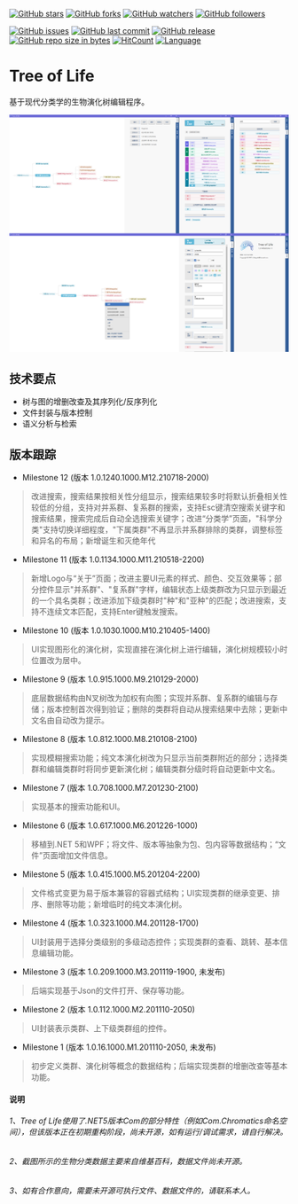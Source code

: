 [![GitHub stars](https://img.shields.io/github/stars/chibayuki/TreeOfLife.svg?style=social&label=Stars)](https://github.com/chibayuki/TreeOfLife/stargazers)
[![GitHub forks](https://img.shields.io/github/forks/chibayuki/TreeOfLife.svg?style=social&label=Fork)](https://github.com/chibayuki/TreeOfLife/network/members)
[![GitHub watchers](https://img.shields.io/github/watchers/chibayuki/TreeOfLife.svg?style=social&label=Watch)](https://github.com/chibayuki/TreeOfLife/watchers)
[![GitHub followers](https://img.shields.io/github/followers/chibayuki.svg?style=social&label=Follow)](https://github.com/chibayuki?tab=followers)

[![GitHub issues](https://img.shields.io/github/issues/chibayuki/TreeOfLife.svg)](https://github.com/chibayuki/TreeOfLife/issues)
[![GitHub last commit](https://img.shields.io/github/last-commit/chibayuki/TreeOfLife.svg)](https://github.com/chibayuki/TreeOfLife/commits)
[![GitHub release](https://img.shields.io/github/release/chibayuki/TreeOfLife.svg)](https://github.com/chibayuki/TreeOfLife/releases)
[![GitHub repo size in bytes](https://img.shields.io/github/repo-size/chibayuki/TreeOfLife.svg)](https://github.com/chibayuki/TreeOfLife)
[![HitCount](http://hits.dwyl.io/chibayuki/TreeOfLife.svg)](http://hits.dwyl.io/chibayuki/TreeOfLife)
[![Language](https://img.shields.io/badge/language-C%23-green.svg)](https://github.com/chibayuki/TreeOfLife)

# Tree of Life
基于现代分类学的生物演化树编辑程序。

![ScreenShot](ScreenShot.png)

## 技术要点
* 树与图的增删改查及其序列化/反序列化
* 文件封装与版本控制
* 语义分析与检索

## 版本跟踪
* Milestone 12 (版本 1.0.1240.1000.M12.210718-2000)
> 改进搜索，搜索结果按相关性分组显示，搜索结果较多时将默认折叠相关性较低的分组，支持对并系群、复系群的搜索，支持Esc键清空搜索关键字和搜索结果，搜索完成后自动全选搜索关键字；改进“分类学”页面，"科学分类"支持切换详细程度，"下属类群"不再显示并系群排除的类群，调整标签和异名的布局；新增诞生和灭绝年代
* Milestone 11 (版本 1.0.1134.1000.M11.210518-2200)
> 新增Logo与“关于”页面；改进主要UI元素的样式、颜色、交互效果等；部分控件显示"并系群"、"复系群"字样，编辑状态上级类群改为只显示到最近的一个具名类群；改进添加下级类群时"种"和"亚种"的匹配；改进搜索，支持不连续文本匹配，支持Enter键触发搜索。
* Milestone 10 (版本 1.0.1030.1000.M10.210405-1400)
> UI实现图形化的演化树，实现直接在演化树上进行编辑，演化树规模较小时位置改为居中。
* Milestone 9	(版本 1.0.915.1000.M9.210129-2000)
> 底层数据结构由N叉树改为加权有向图；实现并系群、复系群的编辑与存储；版本控制首次得到验证；删除的类群将自动从搜索结果中去除；更新中文名由自动改为提示。
* Milestone 8	(版本 1.0.812.1000.M8.210108-2100)
> 实现模糊搜索功能；纯文本演化树改为只显示当前类群附近的部分；选择类群和编辑类群时将同步更新演化树；编辑类群分级时将自动更新中文名。
* Milestone 7	(版本 1.0.708.1000.M7.201230-2100)
> 实现基本的搜索功能和UI。
* Milestone 6	(版本 1.0.617.1000.M6.201226-1000)
> 移植到.NET 5和WPF；将文件、版本等抽象为包、包内容等数据结构；“文件”页面增加文件信息。
* Milestone 5	(版本 1.0.415.1000.M5.201204-2200)
> 文件格式变更为易于版本兼容的容器式结构；UI实现类群的继承变更、排序、删除等功能；新增临时的纯文本演化树。
* Milestone 4	(版本 1.0.323.1000.M4.201128-1700)
> UI封装用于选择分类级别的多级动态控件；实现类群的查看、跳转、基本信息编辑功能。
* Milestone 3	(版本 1.0.209.1000.M3.201119-1900, 未发布)
> 后端实现基于Json的文件打开、保存等功能。
* Milestone 2	(版本 1.0.112.1000.M2.201110-2050)
> UI封装表示类群、上下级类群组的控件。
* Milestone 1 (版本 1.0.16.1000.M1.201110-2050, 未发布)
> 初步定义类群、演化树等概念的数据结构；后端实现类群的增删改查等基本功能。

#### 说明
###### 1、Tree of Life使用了.NET5版本Com的部分特性（例如Com.Chromatics命名空间），但该版本正在初期重构阶段，尚未开源，如有运行/调试需求，请自行解决。
###### 2、截图所示的生物分类数据主要来自维基百科，数据文件尚未开源。
###### 3、如有合作意向，需要未开源可执行文件、数据文件的，请联系本人。
